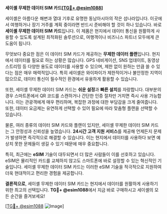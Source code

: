 **세이셸 무제한 데이터 SIM 카드[[TG💪+ @esim1088](https://t.me/s/esim1088)]**

세이셸은 아름다운 해변과 열대 기후로 유명한 동남아시아의 작은 섬나라입니다. 이곳에서 여행하거나 장기 거주를 계획 중이라면 반드시 준비해야 할 것이 하나 있습니다. 바로 **세이셸 무제한 데이터 SIM 카드**입니다. 이 제품은 현지에서 데이터 통신을 원활하게 사용할 수 있도록 설계된 최적화된 솔루션으로, 여행객이나 비즈니스 파트너 모두에게 큰 도움이 됩니다.

무엇보다 중요한 점은 이 데이터 SIM 카드가 제공하는 **무제한 데이터 플랜**입니다. 현지에서 데이터를 필요로 하는 상황은 많습니다. GPS 네비게이션, SNS 업데이트, 동영상 스트리밍 등 다양한 용도로 데이터를 사용할 수 있으며, 제한 없이 원하는 만큼 쓸 수 있다는 점은 매우 매력적입니다. 특히 세이셸은 와이파이가 제한적이거나 불안정한 지역이 많으므로, 데이터 통신이 필수적인 환경에서 유용하게 활용할 수 있습니다.

또한, 세이셸 무제한 데이터 SIM 카드는 **쉬운 설정**과 **빠른 설치**를 자랑합니다. 대부분의 경우 스마트폰에서 QR 코드를 스캔하거나 간단한 인증 절차만 거치면 즉시 사용 가능합니다. 이는 관광객에게 매우 편리하며, 복잡한 과정에 대한 부담감을 크게 줄여줍니다. 또한, 데이터 요금제는 유연하게 선택할 수 있어 필요에 따라 맞춤형 플랜을 선택할 수 있습니다.

물론, 여러 종류의 데이터 SIM 카드와 플랜이 있지만, 세이셸 무제한 데이터 SIM 카드는 그 안정성과 신뢰성을 높였습니다. **24시간 고객 지원 서비스**를 제공해 언제든지 문제가 발생하면 즉각적으로 해결할 수 있습니다. 이는 현지에서 데이터를 사용하다 보면 예상치 못한 문제들이 생길 수 있기 때문에 매우 중요합니다.

특히, 최근에는 **eSIM** 기술이 대두되면서 더 많은 사람들이 이를 선호하고 있습니다. eSIM은 물리적인 카드를 교체하지 않고도 스마트폰에 바로 설정할 수 있는 혁신적인 기술입니다. 세이셸 무제한 데이터 SIM 카드는 이러한 eSIM 기술을 적극적으로 지원하여 더욱 현대적이고 편리한 경험을 제공합니다.

**결론적으로**, 세이셸 무제한 데이터 SIM 카드는 현지에서 데이터를 원활하게 사용하기 위한 최고의 선택입니다. **TG💪+ @esim1088**에서 지금 바로 구매하시고 세이셸의 모든 순간을 즐겨보세요! 

[[TG💪+ @esim1088](https://t.me/s/esim1088) ![Image](https://i.postimg.cc/Y0z9fWf4/image.png)]